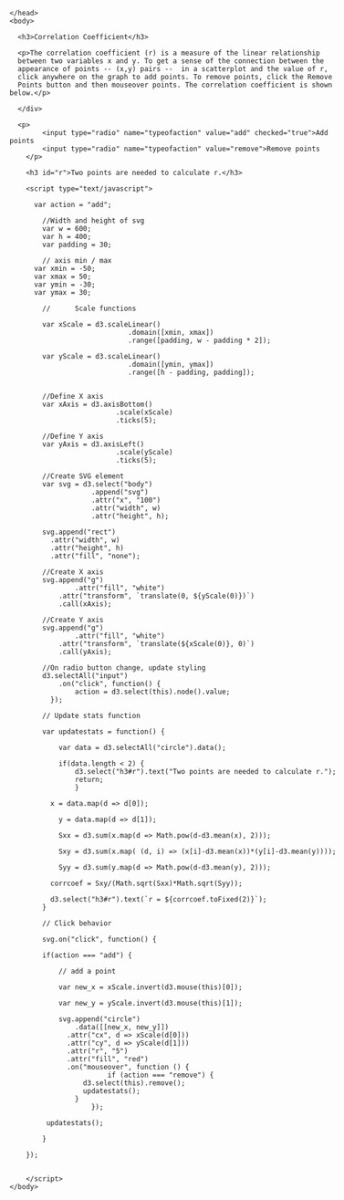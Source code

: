 <html lang="en">
	<head>
		<meta charset="utf-8">
		<title>Hmk5 Q5</title>
		<script src="https://d3js.org/d3.v4.min.js"></script>

	</head>
	<body>

<div style="width: 600px">
	
	  <h3>Correlation Coefficient</h3>
	  
	  <p>The correlation coefficient (r) is a measure of the linear relationship
	  between two variables x and y. To get a sense of the connection between the
	  appearance of points -- (x,y) pairs --  in a scatterplot and the value of r,
	  click anywhere on the graph to add points. To remove points, click the Remove 
	  Points button and then mouseover points. The correlation coefficient is shown below.</p>
	  
	  </div>
	
	  <p>
			<input type="radio" name="typeofaction" value="add" checked="true">Add points
			<input type="radio" name="typeofaction" value="remove">Remove points
		</p>
		
		<h3 id="r">Two points are needed to calculate r.</h3>
	  
		<script type="text/javascript">
		
 		  var action = "add";

			//Width and height of svg
			var w = 600;
			var h = 400;
			var padding = 30;
			
			// axis min / max
		  var xmin = -50;
		  var xmax = 50;
		  var ymin = -30;
		  var ymax = 30;
		
			//		Scale functions

			var xScale = d3.scaleLinear()
								 .domain([xmin, xmax])
								 .range([padding, w - padding * 2]);

			var yScale = d3.scaleLinear()
								 .domain([ymin, ymax])
								 .range([h - padding, padding]);
								 		 

			//Define X axis
			var xAxis = d3.axisBottom()
							  .scale(xScale)
							  .ticks(5);

			//Define Y axis
			var yAxis = d3.axisLeft()
							  .scale(yScale)
							  .ticks(5);

			//Create SVG element
			var svg = d3.select("body")
						.append("svg")
						.attr("x", "100")
						.attr("width", w)
						.attr("height", h);			
			    				
			svg.append("rect")
			  .attr("width", w)
			  .attr("height", h)
			  .attr("fill", "none");    				
			
			//Create X axis
			svg.append("g")
			        .attr("fill", "white")
				.attr("transform", `translate(0, ${yScale(0)})`)
				.call(xAxis);
			
			//Create Y axis
			svg.append("g")
			        .attr("fill", "white")
				.attr("transform", `translate(${xScale(0)}, 0)`)
				.call(yAxis);
				
			//On radio button change, update styling
			d3.selectAll("input")
				.on("click", function() {
					action = d3.select(this).node().value;
			  });
				
			// Update stats function
			
			var updatestats = function() {
			
				var data = d3.selectAll("circle").data();
				
				if(data.length < 2) {
					d3.select("h3#r").text("Two points are needed to calculate r.");
					return;
					}
			      
			  x = data.map(d => d[0]);
			
				y = data.map(d => d[1]);	
				  
				Sxx = d3.sum(x.map(d => Math.pow(d-d3.mean(x), 2)));
			
				Sxy = d3.sum(x.map( (d, i) => (x[i]-d3.mean(x))*(y[i]-d3.mean(y))));
			
				Syy = d3.sum(y.map(d => Math.pow(d-d3.mean(y), 2)));
			
			  corrcoef = Sxy/(Math.sqrt(Sxx)*Math.sqrt(Syy));
			  
			  d3.select("h3#r").text(`r = ${corrcoef.toFixed(2)}`);
			}
			
			// Click behavior	
				
			svg.on("click", function() {
			
			if(action === "add") {

				// add a point

				var new_x = xScale.invert(d3.mouse(this)[0]);
				
				var new_y = yScale.invert(d3.mouse(this)[1]);
		
				svg.append("circle")
				    .data([[new_x, new_y]])
			      .attr("cx", d => xScale(d[0]))
			      .attr("cy", d => yScale(d[1]))
			      .attr("r", "5")
			      .attr("fill", "red")
			      .on("mouseover", function () {
							if (action === "remove") {
			          d3.select(this).remove();
			          updatestats();
			        }
						});  
			               
			 updatestats(); 
			  
			}		
		
		});
	

		</script>
	</body>
</html>
